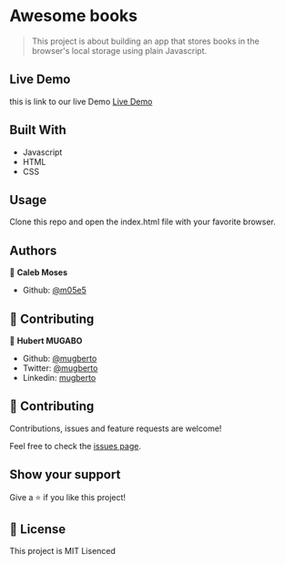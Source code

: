 # Awesome books

> This project is about building an app that stores books in the browser's local storage using plain Javascript.

## Live Demo

this is link to our live Demo [Live Demo](https://raw.githack.com/m05e5/awsome-books/plain-javascript/index.html)
## Built With

- Javascript
- HTML
- CSS


## Usage

Clone this repo and open the index.html file with your favorite browser.

## Authors

👤 **Caleb Moses**

- Github: [@m05e5](https://github.com/m05e5)

## 🤝 Contributing

👤 **Hubert MUGABO**

- Github: [@mugberto](https://github.com/mugberto)
- Twitter: [@mugberto](https://twitter.com/mugberto)
- Linkedin: [mugberto](https://www.linkedin.com/in/hubert-mugabo-23144b6a/)

## 🤝 Contributing

Contributions, issues and feature requests are welcome!

Feel free to check the [issues page](https://github.com/m05e5/awsome-books/issues).

## Show your support

Give a ⭐️ if you like this project!

## 📝 License

This project is MIT Lisenced
